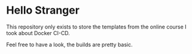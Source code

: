 # Hello Stranger

This repository only exists to store the templates from the online course I took about Docker CI-CD.

Feel free to have a look, the builds are pretty basic.
